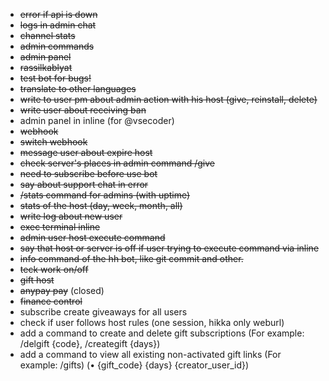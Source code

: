 - ~~error if api is down~~
- ~~logs in admin chat~~
- ~~channel stats~~
- ~~admin commands~~
- ~~admin panel~~
- ~~rassilkablyat~~
- ~~test bot for bugs!~~
- ~~translate to other languages~~
- ~~write to user pm about admin action with his host (give, reinstall, delete)~~
- ~~write user about receiving ban~~
- admin panel in inline (for @vsecoder)
- ~~webhook~~
- ~~switch webhook~~
- ~~message user about expire host~~
- ~~check server's places in admin command /give~~
- ~~need to subscribe before use bot~~
- ~~say about support chat in error~~
- ~~/stats command for admins (with uptime)~~
- ~~stats of the host (day, week, month, all)~~
- ~~write log about new user~~
- ~~exec terminal inline~~
- ~~admin user host execute command~~
- ~~say that host or server is off if user trying to execute command via inline~~
- ~~info command of the hh bot, like git commit and other.~~
- ~~teck work on/off~~
- ~~gift host~~
- ~~anypay pay~~ (closed)
- ~~finance control~~
- subscribe create giveaways for all users
- check if user follows host rules (one session, hikka only weburl)
- add a command to create and delete gift subscriptions (For example: /delgift {code}, /creategift {days})
- add a command to view all existing non-activated gift links (For example: /gifts) (• {gift_code} {days} {creator_user_id})
